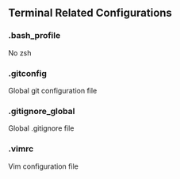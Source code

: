 ## Terminal Related Configurations

### .bash_profile
No zsh

### .gitconfig
Global git configuration file

### .gitignore_global
Global .gitignore file

### .vimrc
Vim configuration file
